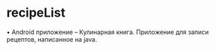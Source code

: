 # recipeList

•	Android приложение – Кулинарная книга. Приложение для записи рецептов, написанное на java.
